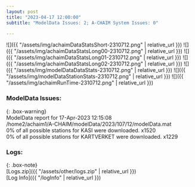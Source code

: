 ```yaml
---
layout: post
title: "2023-04-17 12:00:00"
subtitle: "ModelData Issues: 2; A-CHAIM System Issues: 0"

---
```


![]({{ "/assets/img/achaimDataStatsShort-2310712.png" | relative_url }})
![]({{ "/assets/img/achaimDataStatsLong00-2310712.png" | relative_url }})
![]({{ "/assets/img/achaimDataStatsLong01-2310712.png" | relative_url }})
![]({{ "/assets/img/achaimDataStatsLong02-2310712.png" | relative_url }})
![]({{ "/assets/img/modelDataDataStats-2310712.png" | relative_url }})
![]({{ "/assets/img/modelDataStationStats-2310712.png" | relative_url }})
![]({{ "/assets/img/achaimRunTime-2310712.png" | relative_url }})


### ModelData Issues:  
  
{: .box-warning}  
 ModelData report for 17-Apr-2023 12:15:08   
 /home2/achaim1/A-CHAIM/modelData/2023/107/12/modelData.mat   
 0% of all possible stations for KASI were downloaded. x1520   
 0% of all possible stations for KARTVERKET were downloaded. x1229   
  


### Logs:  
  
{: .box-note}  
[Logs.zip]({{ "/assets/other/logs.zip" | relative_url }})  
[Log Info]({{ "/logInfo" | relative_url }})  
